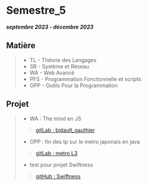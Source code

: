 # Semestre_5

***septembre 2023 - décembre 2023***

## Matière

>
>- TL - Théorie des Langages
>- SR - Système et Réseau
>- WA - Web Avancé
>- PFS - Programmation Fonctionnelle et scripts
>- OPP - Outils Pour la Programmation
>

## Projet
>
>- WA : The mind en JS
>
>> [gitLab : bidault_gauthier](https://disc.univ-fcomte.fr/cr700-gitlab/webavance2023/tp1a/bidault_gauthier.git)
>
>- OPP : fin des tp sur le metro japonais en java
>
>> [gitLab : metro L3](https://disc.univ-fcomte.fr/cr700-gitlab/mbidault/metro-l3.git)
>
>- test pour projet Swiftness
>
>> [gitHub : Swiftness](https://github.com/naelebk/Swiftness.git)
>